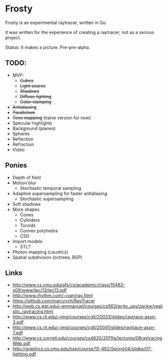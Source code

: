 # Frosty

Frosty is an experimental raytracer, written in Go.

It was written for the experience of creating a raytracer, not as a serious project.

Status: It makes a picture. Pre-pre-alpha.

## TODO:

- MVP:
  - ~~Cubes~~
  - ~~Light source~~
  - ~~Shadows~~
  - ~~Diffuse lighting~~
  - ~~Color clamping~~
- ~~Antialiasing~~
- ~~Parallelism~~
- ~~Tone mapping~~ (naive version for now)
- Specular highlights
- Background (planes)
- Spheres
- Reflection
- Refraction
- Video

## Ponies

- Depth of field
- Motion blur
  - Stochastic temporal sampling
- Adaptive supersampling for faster antialiasing
  - Stochastic supersampling
- Soft shadows
- More shapes
  - Cones
  - Cylinders
  - Toroids
  - Convex polyhedra
  - CSG
- Import models
  - STL?
- Photon mapping (caustics)
- Spatial subdivision (octrees, BSP)

## Links

* http://www.cs.cmu.edu/afs/cs/academic/class/15462-s09/www/lec/13/lec13.pdf
* http://www.rhythm.com/~ivan/ray.html
* https://github.com/marczych/RayTracer
* http://web.cs.wpi.edu/~emmanuel/courses/cs563/write_ups/zackw/realistic_raytracing.html
* http://www.cs.rit.edu/~jmg/courses/cgII/20033/slides/raytrace-assn-3.pdf
* http://www.cs.rit.edu/~jmg/courses/cgII/20041/slides/raytrace-assn-7.pdf
* http://www.cs.cornell.edu/courses/cs4620/2011fa/lectures/08raytracingWeb.pdf
* http://graphics.cs.cmu.edu/nsp/course/15-462/Spring04/slides/07-lighting.pdf
